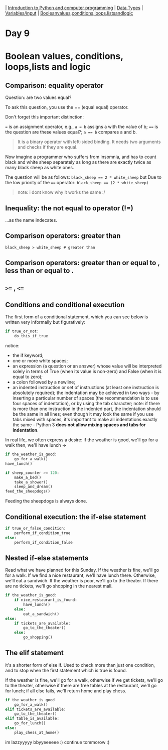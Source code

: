 | [Introduction to Python and computer programming](python_1.md)  | [Data Types](python_2.md)   | [Variables/input](python_3.md) | [Booleanvalues,conditions,loops,listsandlogic](python_4.md)
# Day 9
# Boolean values, conditions, loops,lists and logic

## Comparison: equality operator

Question: are two values equal?

To ask this question, you use the == (equal equal) operator.

Don't forget this important distinction:

`=` is an assignment operator, e.g., `a = b` assigns a with the value of b;
`==` is the question are these values equal?; `a == b` compares a and b.
> It is a binary operator with left-sided binding. It needs two arguments and checks if they are equal.

Now imagine a programmer who suffers from insomnia, and has to count black and white sheep separately as long as there are exactly twice as many black sheep as white ones.

The question will be as follows:
`black_sheep == 2 * white_sheep`
but Due to the low priority of the `==` operator:
`black_sheep == (2 * white_sheep)`
> note: i dont know why it works the same :/
## Inequality: the not equal to operator (!=)
...as the name indecates.
## Comparison operators: greater than
`black_sheep > white_sheep # greater than`
## Comparison operators: greater than or equal to , less than or equal to .
`>=` , `<=`
--- 
## Conditions and conditional execution

The first form of a conditional statement, which you can see below is written very informally but figuratively:
```python
if true_or_not:
    do_this_if_true
```
notice:
- the if keyword;
- one or more white spaces;
- an expression (a question or an answer) whose value will be interpreted solely in terms of True (when its value is non-zero) and False (when it is equal to zero);
- a colon followed by a newline;
- an indented instruction or set of instructions (at least one instruction is absolutely required); the indentation may be achieved in two ways - by inserting a particular number of spaces (the recommendation is to use four spaces of indentation), or by using the tab character; note: if there is more than one instruction in the indented part, the indentation should be the same in all lines; even though it may look the same if you use tabs mixed with spaces, it's important to make all indentations exactly the same - Python 3 **does not allow mixing spaces and tabs for indentation**.

In real life, we often express a desire:
if the weather is good, we'll go for a walk
then, we'll have lunch ->
```python
if the_weather_is_good:
    go_for_a_walk()
have_lunch()
```
```python
if sheep_counter >= 120:
    make_a_bed()
    take_a_shower()
    sleep_and_dream()
feed_the_sheepdogs()
```
Feeding the sheepdogs is always done.
## Conditional execution: the if-else statement
```python
if true_or_false_condition:
    perform_if_condition_true
else:
    perform_if_condition_false
```
## Nested if-else statements

Read what we have planned for this Sunday. If the weather is fine, we'll go for a walk. If we find a nice restaurant, we'll have lunch there. Otherwise, we'll eat a sandwich. If the weather is poor, we'll go to the theater. If there are no tickets, we'll go shopping in the nearest mall.
```python
if the_weather_is_good:
    if nice_restaurant_is_found:
        have_lunch()
    else:
        eat_a_sandwich()
else:
    if tickets_are_available:
        go_to_the_theater()
    else:
        go_shopping()
```
## The elif statement
it's a shorter form of else if.
Used to check more than just one condition, and to stop when the first statement which is true is found.

If the weather is fine, we'll go for a walk, otherwise if we get tickets, we'll go to the theater, otherwise if there are free tables at the restaurant, we'll go for lunch; if all else fails, we'll return home and play chess.
```python
if the_weather_is_good
    go_for_a_walk()
elif tickets_are_available:
    go_to_the_theater()
elif table_is_available:
    go_for_lunch()
else:
    play_chess_at_home()
```
im lazzyyyyy bbyyeeeeee :) continue tommorow :)